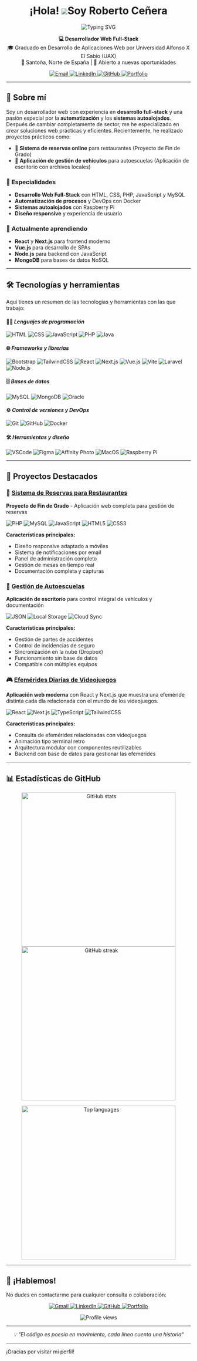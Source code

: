 # <h1 align="center">¡Hola! ![](https://user-images.githubusercontent.com/18350557/176309783-0785949b-9127-417c-8b55-ab5a4333674e.gif)Soy Roberto Ceñera</h1>

<p align="center">
  <img src="https://readme-typing-svg.herokuapp.com?font=Fira+Code&pause=1000&color=0891B2&center=true&vCenter=true&width=470&lines=Desarrollador+Web+Full-Stack;Graduado+en+DAW+por+UAX;Apasionado+por+la+Automatización;Siempre+aprendiendo+nuevas+tecnologías" alt="Typing SVG" />
</p>

<p align="center">
  <strong>💻 Desarrollador Web Full-Stack</strong><br>
  🎓 Graduado en Desarrollo de Aplicaciones Web por Universidad Alfonso X El Sabio (UAX)<br>
  📍 Santoña, Norte de España | 🤝 Abierto a nuevas oportunidades
</p>

<p align="center">
  <a href="mailto:rcenegar@gmail.com">
    <img src="https://img.shields.io/badge/Email-rcenegar@gmail.com-red?style=for-the-badge&logo=gmail&logoColor=white" alt="Email" />
  </a>
  <a href="https://www.linkedin.com/in/rcenegar">
    <img src="https://img.shields.io/badge/LinkedIn-rcenegar-blue?style=for-the-badge&logo=linkedin&logoColor=white" alt="LinkedIn" />
  </a>
  <a href="https://github.com/slyder83">
    <img src="https://img.shields.io/badge/GitHub-slyder83-181717?style=for-the-badge&logo=github&logoColor=white" alt="GitHub" />
  </a>
  <a href="https://portfolio-five-steel-52.vercel.app/">
    <img src="https://img.shields.io/badge/Portfolio-Web-0891B2?style=for-the-badge&logo=web&logoColor=white" alt="Portfolio" />
  </a>
</p>

---

## 🚀 Sobre mí

Soy un desarrollador web con experiencia en **desarrollo full-stack** y una pasión especial por la **automatización** y los **sistemas autoalojados**. Después de cambiar completamente de sector, me he especializado en crear soluciones web prácticas y eficientes. Recientemente, he realizado proyectos prácticos como:

- 🧾 **Sistema de reservas online** para restaurantes (Proyecto de Fin de Grado)
- 🚗 **Aplicación de gestión de vehículos** para autoescuelas (Aplicación de escritorio con archivos locales)

### 🎯 Especialidades
- **Desarrollo Web Full-Stack** con HTML, CSS, PHP, JavaScript y MySQL
- **Automatización de procesos** y DevOps con Docker
- **Sistemas autoalojados** con Raspberry Pi
- **Diseño responsive** y experiencia de usuario

### 🌱 Actualmente aprendiendo
- **React** y **Next.js** para frontend moderno
- **Vue.js** para desarrollo de SPAs
- **Node.js** para backend con JavaScript
- **MongoDB** para bases de datos NoSQL

---

## 🛠️ Tecnologías y herramientas

Aquí tienes un resumen de las tecnologías y herramientas con las que trabajo:

#### 👨‍💻 *Lenguajes de programación*
![HTML](https://img.shields.io/badge/-HTML5-E34F26?logo=html5&logoColor=white)
![CSS](https://img.shields.io/badge/-CSS3-1572B6?logo=css3&logoColor=white)
![JavaScript](https://img.shields.io/badge/-JavaScript-F7DF1E?logo=javascript&logoColor=black)
![PHP](https://img.shields.io/badge/-PHP-777BB4?logo=php&logoColor=white)
![Java](https://img.shields.io/badge/-Java-007396?logo=java&logoColor=white)

#### 🌐 *Frameworks y librerías*
![Bootstrap](https://img.shields.io/badge/-Bootstrap-7952B3?logo=bootstrap&logoColor=white)
![TailwindCSS](https://img.shields.io/badge/-TailwindCSS-06B6D4?logo=tailwind-css&logoColor=white)
![React](https://img.shields.io/badge/-React-61DAFB?logo=react&logoColor=black)
![Next.js](https://img.shields.io/badge/-Next.js-000000?logo=nextdotjs&logoColor=white)
![Vue.js](https://img.shields.io/badge/-Vue.js-4FC08D?logo=vuedotjs&logoColor=white)
![Vite](https://img.shields.io/badge/-Vite-646CFF?logo=vite&logoColor=white)
![Laravel](https://img.shields.io/badge/-Laravel-FF2D20?logo=laravel&logoColor=white)
![Node.js](https://img.shields.io/badge/-Node.js-339933?logo=nodedotjs&logoColor=white)

#### 🗄️ *Bases de datos*
![MySQL](https://img.shields.io/badge/-MySQL-4479A1?logo=mysql&logoColor=white)
![MongoDB](https://img.shields.io/badge/-MongoDB-47A248?logo=mongodb&logoColor=white)
![Oracle](https://img.shields.io/badge/-Oracle-F80000?logo=oracle&logoColor=white)

#### ⚙️ *Control de versiones y DevOps*
![Git](https://img.shields.io/badge/-Git-F05032?logo=git&logoColor=white)
![GitHub](https://img.shields.io/badge/-GitHub-181717?logo=github&logoColor=white)
![Docker](https://img.shields.io/badge/-Docker-2496ED?logo=docker&logoColor=white)

#### 🛠️ *Herramientas y diseño*
![VSCode](https://img.shields.io/badge/-VSCode-007ACC?logo=visual-studio-code&logoColor=white)
![Figma](https://img.shields.io/badge/-Figma-F24E1E?logo=figma&logoColor=white)
![Affinity Photo](https://img.shields.io/badge/-Affinity%20Photo-7E4DD2?logo=affinity-designer&logoColor=white)
![MacOS](https://img.shields.io/badge/-macOS-000000?logo=apple&logoColor=white)
![Raspberry Pi](https://img.shields.io/badge/-Raspberry%20Pi-C51A4A?logo=raspberry-pi&logoColor=white)

---

## 📂 Proyectos Destacados

### 🧾 [Sistema de Reservas para Restaurantes](https://github.com/slyder83/ProyectoFinGrado)
**Proyecto de Fin de Grado** - Aplicación web completa para gestión de reservas

<p align="left">
  <img src="https://img.shields.io/badge/PHP-777BB4?style=flat-square&logo=php&logoColor=white" alt="PHP" />
  <img src="https://img.shields.io/badge/MySQL-4479A1?style=flat-square&logo=mysql&logoColor=white" alt="MySQL" />
  <img src="https://img.shields.io/badge/JavaScript-F7DF1E?style=flat-square&logo=javascript&logoColor=black" alt="JavaScript" />
  <img src="https://img.shields.io/badge/HTML5-E34F26?style=flat-square&logo=html5&logoColor=white" alt="HTML5" />
  <img src="https://img.shields.io/badge/CSS3-1572B6?style=flat-square&logo=css3&logoColor=white" alt="CSS3" />
</p>

**Características principales:**
- Diseño responsive adaptado a móviles
- Sistema de notificaciones por email
- Panel de administración completo
- Gestión de mesas en tiempo real
- Documentación completa y capturas

### 🚗 [Gestión de Autoescuelas](https://github.com/slyder83/Autoescuela)
**Aplicación de escritorio** para control integral de vehículos y documentación

<p align="left">
  <img src="https://img.shields.io/badge/JSON-000000?style=flat-square&logo=json&logoColor=white" alt="JSON" />
  <img src="https://img.shields.io/badge/Local_Storage-4285F4?style=flat-square&logo=googledrive&logoColor=white" alt="Local Storage" />
  <img src="https://img.shields.io/badge/Cloud_Sync-0078D4?style=flat-square&logo=dropbox&logoColor=white" alt="Cloud Sync" />
</p>

**Características principales:**
- Gestión de partes de accidentes
- Control de incidencias de seguro
- Sincronización en la nube (Dropbox)
- Funcionamiento sin base de datos
- Compatible con múltiples equipos

### 🎮 [Efemérides Diarias de Videojuegos](https://github.com/slyder83/efemerides-videojuegos)

**Aplicación web moderna** con React y Next.js que muestra una efeméride distinta cada día relacionada con el mundo de los videojuegos.

![React](https://img.shields.io/badge/React-61DAFB?style=flat-square&logo=react&logoColor=black)
![Next.js](https://img.shields.io/badge/Next.js-000000?style=flat-square&logo=nextdotjs&logoColor=white)
![TypeScript](https://img.shields.io/badge/TypeScript-3178C6?style=flat-square&logo=typescript&logoColor=white)
![TailwindCSS](https://img.shields.io/badge/TailwindCSS-06B6D4?style=flat-square&logo=tailwindcss&logoColor=white)

**Características principales:**
- Consulta de efemérides relacionadas con videojuegos
- Animación tipo terminal retro
- Arquitectura modular con componentes reutilizables
- Backend con base de datos para gestionar las efemérides

---

## 📊 Estadísticas de GitHub

<p align="center">
  <a href="https://github.com/slyder83">
    <img width="420" src="https://github-readme-stats.vercel.app/api?username=slyder83&show_icons=true&count_private=true&hide_title=true&theme=github_dark&bg_color=1c1917&hide_border=true&icon_color=0891b2&title_color=0891b2&text_color=ffffff" alt="GitHub stats" />
  </a>
  <a href="https://github.com/slyder83">
    <img width="420" src="https://github-readme-streak-stats.herokuapp.com/?user=slyder83&theme=highcontrast&hide_border=true&background=1c1917&ring=0891b2&fire=0891b2&currStreakLabel=0891b2&currStreakNum=ffffff&sideLabels=ffffff&sideNums=ffffff&dates=ffffff" alt="GitHub streak" />
  </a>
</p>

<p align="center">
  <a href="https://github.com/slyder83">
    <img width="420" src="https://github-readme-stats.vercel.app/api/top-langs/?username=slyder83&layout=compact&langs_count=10&title_color=0891b2&text_color=ffffff&icon_color=0891b2&bg_color=1c1917&hide_border=true&locale=es&custom_title=Lenguajes%20más%20usados" alt="Top languages" />
  </a>
</p>

---

## 🤝 ¡Hablemos!

No dudes en contactarme para cualquier consulta o colaboración:

<p align="center">
  <a href="mailto:rcenegar@gmail.com">
    <img src="https://img.shields.io/badge/Gmail-D14836?style=for-the-badge&logo=gmail&logoColor=white" alt="Gmail" />
  </a>
  <a href="https://www.linkedin.com/in/rcenegar">
    <img src="https://img.shields.io/badge/LinkedIn-0077B5?style=for-the-badge&logo=linkedin&logoColor=white" alt="LinkedIn" />
  </a>
  <a href="https://github.com/slyder83">
    <img src="https://img.shields.io/badge/GitHub-181717?style=for-the-badge&logo=github&logoColor=white" alt="GitHub" />
  </a>
  <a href="https://portfolio-five-steel-52.vercel.app/">
    <img src="https://img.shields.io/badge/Portfolio-0891B2?style=for-the-badge&logo=googlesitekit&logoColor=white" alt="Portfolio" />
  </a>
</p>

<p align="center">
  <img src="https://komarev.com/ghpvc/?username=slyder83&color=0891b2&style=for-the-badge" alt="Profile views" />
</p>

---

<p align="center">
  <i>💡 "El código es poesía en movimiento, cada línea cuenta una historia"</i>
</p>

---

¡Gracias por visitar mi perfil!
